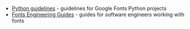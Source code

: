  - [Python guidelines](./python) - guidelines for Google Fonts Python projects
 - [Fonts Engineering Guides](https://rsheeter.github.io) - guides for software engineers working with fonts
